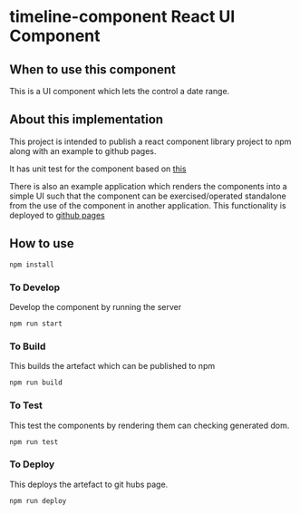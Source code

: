 # timeline-component React UI Component    

## When to use this component

This is a UI component which lets the control a date range.

## About this implementation
This project is intended to publish a react component library project to npm along with an example to github pages. 

It has unit test for the component based on [this](https://medium.com/javascript-scene/unit-testing-react-components-aeda9a44aae2)

There is also an example application which renders the components into a simple UI such that the component can be exercised/operated standalone from the use of the component in another application.  This functionality is deployed to [github pages](https://bayeslife.github.io/react-timeline-component/index.html)

## How to use

```
npm install
```

### To Develop

Develop the component by running the server
```
npm run start
```

### To Build

This builds the artefact which can be published to npm
```
npm run build
```

### To Test

This test the components by rendering them can checking generated dom.
```
npm run test
```

### To Deploy
This deploys the artefact to git hubs page.
```
npm run deploy
```